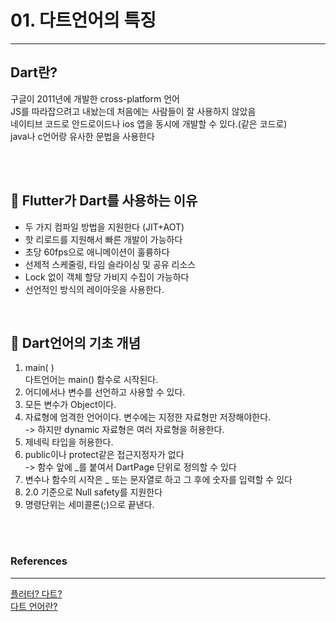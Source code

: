 # 01. 다트언어의 특징
---
##  Dart란?  
구글이 2011년에 개발한 cross-platform 언어  
JS를 따라잡으려고 내놨는데 처음에는 사람들이 잘 사용하지 않았음  
네이티브 코드로 안드로이드나 ios 앱을 동시에 개발할 수 있다.(같은 코드로)  
java나 c언어랑 유사한 문법을 사용한다


<br/><br/>

## 📌 Flutter가 Dart를 사용하는 이유 
- 두 가지 컴파일 방법을 지원한다 (JIT+AOT)
- 핫 리로드를 지원해서 빠른 개발이 가능하다
- 초당 60fps으로 애니메이션이 훌륭하다 
- 선제적 스케줄링, 타임 슬라이싱 및 공유 리소스
- Lock 없이 객체 할당 가비지 수집이 가능하다
- 선언적인 방식의 레이아웃을 사용한다. 


<br/>

## 📌 Dart언어의 기초 개념
  1. main( )  
  다트언어는 main() 함수로 시작된다.
  2. 어디에서나 변수를 선언하고 사용할 수 있다.
  3. 모든 변수가 Object이다. 
  4. 자료형에 엄격한 언어이다. 변수에는 지정한 자료형만 저장해야한다.  
  -> 하지만 dynamic 자료형은 여러 자료형을 허용한다.
  5. 제네릭 타입을 허용한다.
  6. public이나 protect같은 접근지정자가 없다  
  -> 함수 앞에 _를 붙여서 DartPage 단위로 정의할 수 있다
  7. 변수나 함수의 시작은 _ 또는 문자열로 하고 그 후에 숫자를 입력할 수 있다
  8. 2.0 기준으로 Null safety를 지원한다
  9. 명령단위는 세미콜론(;)으로 끝낸다. 


<br/><br/>


  ### References
  ---
  [플러터? 다트?](https://beomseok95.tistory.com/315)  
  [다트 언어란?](https://devmg.tistory.com/175)